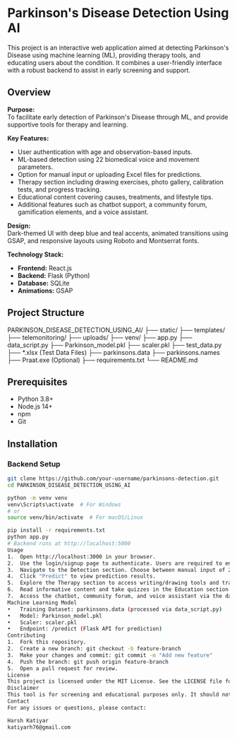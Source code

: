 # Parkinson's Disease Detection Using AI

This project is an interactive web application aimed at detecting Parkinson's Disease using machine learning (ML), providing therapy tools, and educating users about the condition. It combines a user-friendly interface with a robust backend to assist in early screening and support.

## Overview

**Purpose:**  
To facilitate early detection of Parkinson's Disease through ML, and provide supportive tools for therapy and learning.

**Key Features:**

- User authentication with age and observation-based inputs.
- ML-based detection using 22 biomedical voice and movement parameters.
- Option for manual input or uploading Excel files for predictions.
- Therapy section including drawing exercises, photo gallery, calibration tests, and progress tracking.
- Educational content covering causes, treatments, and lifestyle tips.
- Additional features such as chatbot support, a community forum, gamification elements, and a voice assistant.

**Design:**  
Dark-themed UI with deep blue and teal accents, animated transitions using GSAP, and responsive layouts using Roboto and Montserrat fonts.

**Technology Stack:**

- **Frontend:** React.js
- **Backend:** Flask (Python)
- **Database:** SQLite
- **Animations:** GSAP

## Project Structure
PARKINSON_DISEASE_DETECTION_USING_AI/ ├── static/ ├── templates/ ├── telemonitoring/ ├── uploads/ ├── venv/ ├── app.py ├── data_script.py ├── Parkinson_model.pkl ├── scaler.pkl ├── test_data.py ├── *.xlsx (Test Data Files) ├── parkinsons.data ├── parkinsons.names ├── Praat.exe (Optional) ├── requirements.txt └── README.md

## Prerequisites

- Python 3.8+
- Node.js 14+
- npm
- Git

## Installation

### Backend Setup

```bash
git clone https://github.com/your-username/parkinsons-detection.git
cd PARKINSON_DISEASE_DETECTION_USING_AI

python -m venv venv
venv\Scripts\activate  # For Windows
# or
source venv/bin/activate  # For macOS/Linux

pip install -r requirements.txt
python app.py
# Backend runs at http://localhost:5000
Usage
1.	Open http://localhost:3000 in your browser.
2.	Use the login/signup page to authenticate. Users are required to enter age and answer observation-based questions.
3.	Navigate to the Detection section. Choose between manual input of 22 parameters or upload a test Excel file.
4.	Click "Predict" to view prediction results.
5.	Explore the Therapy section to access writing/drawing tools and track progress.
6.	Read informative content and take quizzes in the Education section.
7.	Access the chatbot, community forum, and voice assistant via the dashboard.
Machine Learning Model
•	Training Dataset: parkinsons.data (processed via data_script.py)
•	Model: Parkinson_model.pkl
•	Scaler: scaler.pkl
•	Endpoint: /predict (Flask API for prediction)
Contributing
1.	Fork this repository.
2.	Create a new branch: git checkout -b feature-branch
3.	Make your changes and commit: git commit -m "Add new feature"
4.	Push the branch: git push origin feature-branch
5.	Open a pull request for review.
License
This project is licensed under the MIT License. See the LICENSE file for details.
Disclaimer
This tool is for screening and educational purposes only. It should not be used as a substitute for professional medical advice, diagnosis, or treatment.
Contact
For any issues or questions, please contact:

Harsh Katiyar
katiyarh76@gmail.com
